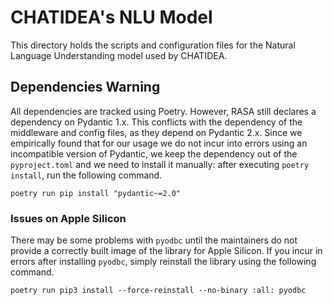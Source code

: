 # CHATIDEA's NLU Model

This directory holds the scripts and configuration files for the Natural Language Understanding model used by CHATIDEA.

## Dependencies Warning

All dependencies are tracked using Poetry. However, RASA still declares a dependency on Pydantic 1.x. This conflicts
with the dependency of the middleware and config files, as they depend on Pydantic 2.x. Since we empirically found that
for our usage we do not incur into errors using an incompatible version of Pydantic, we keep the dependency out of the
`pyproject.toml` and we need to install it manually: after executing `poetry install`, run the following command.

```shell
poetry run pip install "pydantic~=2.0"
```

### Issues on Apple Silicon

There may be some problems with `pyodbc` until the maintainers do not provide a correctly built image of the library for
Apple Silicon. If you incur in errors after installing `pyodbc`, simply reinstall the library using the following
command.

```shell
poetry run pip3 install --force-reinstall --no-binary :all: pyodbc
```
